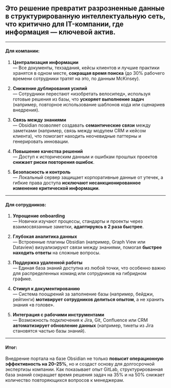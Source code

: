 ## Это решение **превратит разрозненные данные в структурированную интеллектуальную сеть**, что критично для IT-компании, где информация — ключевой актив.  

---
#### **Для компании:**  
1. **Централизация информации**  
   — Все документы, техзадания, кейсы клиентов и лучшие практики хранятся в одном месте, **сокращая время поиска** (до 30% рабочего времени сотрудники тратят на это, по данным McKinsey).  

2. **Снижение дублирования усилий**  
   — Сотрудники перестают «изобретать велосипед», используя готовые решения из базы, что **ускоряет выполнение задач** (например, повторное использование шаблонов кода или сценариев внедрения).  

3. **Связь между знаниями**  
   — Obsidian позволяет создавать **семантические связи** между заметками (например, связь между модулем CRM и кейсом клиента), что помогает находить неочевидные паттерны и генерировать инновации.  

4. **Повышение качества решений**  
   — Доступ к историческим данным и ошибкам прошлых проектов **снижает риски повторения ошибок**.  

5. **Безопасность и контроль**  
   — Локальный сервер защищает корпоративные данные от утечек, а гибкие права доступа **исключают несанкционированное изменение критической информации**.  

---

#### **Для сотрудников:**  
1. **Упрощение onboarding**  
   — Новички изучают процессы, стандарты и проекты через взаимосвязанные заметки, **адаптируясь в 2 раза быстрее**.  

2. **Глубокая аналитика данных**  
   — Встроенные плагины Obsidian (например, Graph View или Dataview) визуализируют связи между знаниями, помогая **быстрее находить ответы** на сложные вопросы.  

3. **Поддержка удаленной работы**  
   — Единая база знаний доступна из любой точки, что особенно важно для распределенных команд или сотрудников на гибридном графике.  

4. **Стимул к документированию**  
   — Система поощрений за заполнение базы (например, бейджи, рейтинги) **мотивирует сотрудников делиться опытом**, а не хранить знания «в голове».  

5. **Интеграция с рабочими инструментами**  
   — Возможность подключения к Jira, Git, Confluence или CRM **автоматизирует обновление данных** (например, тикеты из Jira становятся частью базы знаний).  

---
#### **Итог:**  
Внедрение портала на базе Obsidian не только **повысит операционную эффективность на 20–25%**, но и создаст основу для долгосрочной экспертизы компании. Как показывает опыт GitLab, структурированная база знаний сокращает время решения задач на 35% и на 50% снижает количество повторяющихся вопросов к менеджерам.